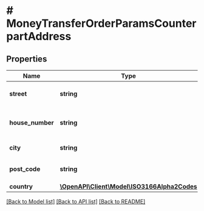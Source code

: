 # # MoneyTransferOrderParamsCounterpartAddress

## Properties

Name | Type | Description | Notes
------------ | ------------- | ------------- | -------------
**street** | **string** | Street of the counterpart. | [optional]
**house_number** | **string** | House number of the counterpart. | [optional]
**city** | **string** | City of the counterpart. | [optional]
**post_code** | **string** | Post code of the counterpart. | [optional]
**country** | [**\OpenAPI\Client\Model\ISO3166Alpha2Codes**](ISO3166Alpha2Codes.md) |  | [optional]

[[Back to Model list]](../../README.md#models) [[Back to API list]](../../README.md#endpoints) [[Back to README]](../../README.md)
